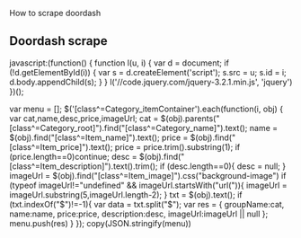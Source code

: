How to scrape doordash


## Doordash scrape

javascript:(function() {
    function l(u, i) {
        var d = document;
        if (!d.getElementById(i)) {
            var s = d.createElement('script');
            s.src = u;
            s.id = i;
            d.body.appendChild(s);
        }
    }
    l('//code.jquery.com/jquery-3.2.1.min.js', 'jquery')
})();

var menu = [];
$('[class^=Category_itemContainer').each(function(i, obj) {
	var cat,name,desc,price,imageUrl;
	cat      = $(obj).parents("[class^=Category_root]").find("[class^=Category_name]").text();
	name     = $(obj).find("[class^=Item_name]").text();
	price    = $(obj).find("[class^=Item_price]").text();
	price    = price.trim().substring(1);
	if (price.length==0)continue;
	desc     = $(obj).find("[class^=Item_description]").text().trim();
	if (desc.length==0){
		desc = null;
	}
	imageUrl = $(obj).find("[class^=Item_image]").css("background-image")
	if (typeof imageUrl!="undefined" && imageUrl.startsWith("url(")){
		imageUrl = imageUrl.substring(5,imageUrl.length-2);
	}
	txt = $(obj).text();
	if (txt.indexOf("$")!=-1){
    	var data = txt.split("$");
    	var res = {
    		groupName:cat,
    		name:name,
    		price:price,
    		description:desc,
    		imageUrl:imageUrl || null
    	};
    	menu.push(res)
	}
});
copy(JSON.stringify(menu))